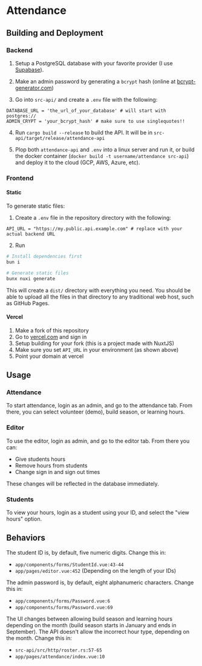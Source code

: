 # Attendance

## Building and Deployment

### Backend

1. Setup a PostgreSQL database with your favorite provider (I use
[Supabase](https://supabase.com/)).

2. Make an admin password by generating a `bcrypt` hash (online at
[bcrypt-generator.com](https://bcrypt-generator.com/))

3. Go into `src-api/` and create a `.env` file with the following:

```dotenv
DATABASE_URL = 'the_url_of_your_database' # will start with postgres://
ADMIN_CRYPT = 'your_bcrypt_hash' # make sure to use singlequotes!!
```

4. Run `cargo build --release` to build the API. It will be in 
`src-api/target/release/attendance-api`

5. Plop both `attendance-api` and `.env` into a linux server and run it,
or build the docker container (`docker build -t username/attendance src-api`)
and deploy it to the cloud (GCP, AWS, Azure, etc).

### Frontend

#### Static

To generate static files:

1. Create a `.env` file in the repository directory with the following:
```dotenv
API_URL = "https://my.public.api.example.com" # replace with your actual backend URL
```

2. Run
```sh
# Install dependencies first
bun i

# Generate static files
bunx nuxi generate
```

This will create a `dist/` directory with everything you need. You should
be able to upload all the files in that directory to any traditional web
host, such as GitHub Pages.

#### Vercel

1. Make a fork of this repository
2. Go to [vercel.com](https://vercel.com/) and sign in
3. Setup building for your fork (this is a project made with NuxtJS)
4. Make sure you set `API_URL` in your environment (as shown above)
5. Point your domain at vercel

## Usage

### Attendance

To start attendance, login as an admin, and go to the attendance tab. From 
there, you can select volunteer (demo), build season, or learning hours.

### Editor

To use the editor, login as admin, and go to the editor tab. From there you can:

* Give students hours
* Remove hours from students
* Change sign in and sign out times

These changes will be reflected in the database immediately.

### Students

To view your hours, login as a student using your ID, and select the "view hours" option.

## Behaviors

The student ID is, by default, five numeric digits. Change this in:

* `app/components/forms/StudentId.vue:43-44`
* `app/pages/editor.vue:452` (Depending on the length of your IDs)

The admin password is, by default, eight alphanumeric characters. Change this in:

* `app/components/forms/Password.vue:6`
* `app/components/forms/Password.vue:69`

The UI changes between allowing build season and learning hours depending on the month
(build season starts in January and ends in September). The API doesn't allow
the incorrect hour type, depending on the month. Change this in:

* `src-api/src/http/roster.rs:57-65`
* `app/pages/attendance/index.vue:10`